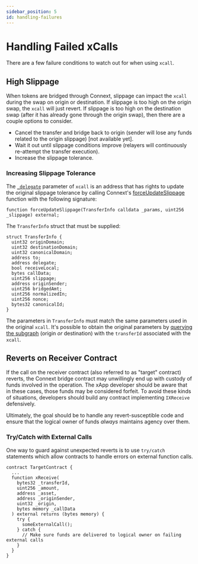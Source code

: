 ```yaml
---
sidebar_position: 5
id: handling-failures
---
```


# Handling Failed xCalls

There are a few failure conditions to watch out for when using `xcall`. 

## High Slippage

When tokens are bridged through Connext, slippage can impact the `xcall` during the swap on origin or destination. If slippage is too high on the origin swap, the `xcall` will just revert. If slippage is too high on the destination swap (after it has already gone through the origin swap), then there are a couple options to consider.

- Cancel the transfer and bridge back to origin (sender will lose any funds related to the origin slippage) [not available yet].
- Wait it out until slippage conditions improve (relayers will continuously re-attempt the transfer execution).
- Increase the slippage tolerance.

### Increasing Slippage Tolerance

The [`_delegate`](../reference/contracts/calls#parameters-8) parameter of `xcall` is an address that has rights to update the original slippage tolerance by calling Connext's [forceUpdateSlippage](https://github.com/connext/nxtp/blob/27bbf7871a78b03d8613b06ece2675a57309d573/packages/deployments/contracts/contracts/core/connext/facets/BridgeFacet.sol#L395) function with the following signature:

```solidity
function forceUpdateSlippage(TransferInfo calldata _params, uint256 _slippage) external;
```

The `TransferInfo` struct that must be supplied:

```solidity
struct TransferInfo {
  uint32 originDomain;
  uint32 destinationDomain;
  uint32 canonicalDomain;
  address to;
  address delegate;
  bool receiveLocal;
  bytes callData;
  uint256 slippage;
  address originSender;
  uint256 bridgedAmt;
  uint256 normalizedIn;
  uint256 nonce;
  bytes32 canonicalId;
}
```

The parameters in `TransferInfo` must match the same parameters used in the original `xcall`. It's possible to obtain the original parameters by [querying the subgraph](./xcall-status#querying-subgraphs) (origin *or* destination) with the `transferId` associated with the `xcall`.


## Reverts on Receiver Contract

If the call on the receiver contract (also referred to as "target" contract) reverts, the Connext bridge contract may unwillingly end up with custody of funds involved in the operation. The xApp developer should be aware that in these cases, those funds may be considered forfeit. To avoid these kinds of situations, developers should build any contract implementing `IXReceive` defensively. 

Ultimately, the goal should be to handle any revert-susceptible code and ensure that the logical owner of funds *always* maintains agency over them.

### Try/Catch with External Calls

One way to guard against unexpected reverts is to use `try/catch` statements which allow contracts to handle errors on external function calls.

```solidity
contract TargetContract {
  ...
  function xReceive(
    bytes32 _transferId,
    uint256 _amount,
    address _asset,
    address _originSender,
    uint32 _origin,
    bytes memory _callData
  ) external returns (bytes memory) {
    try {
      someExternalCall();
    } catch { 
      // Make sure funds are delivered to logical owner on failing external calls
    }
  }
}
```
